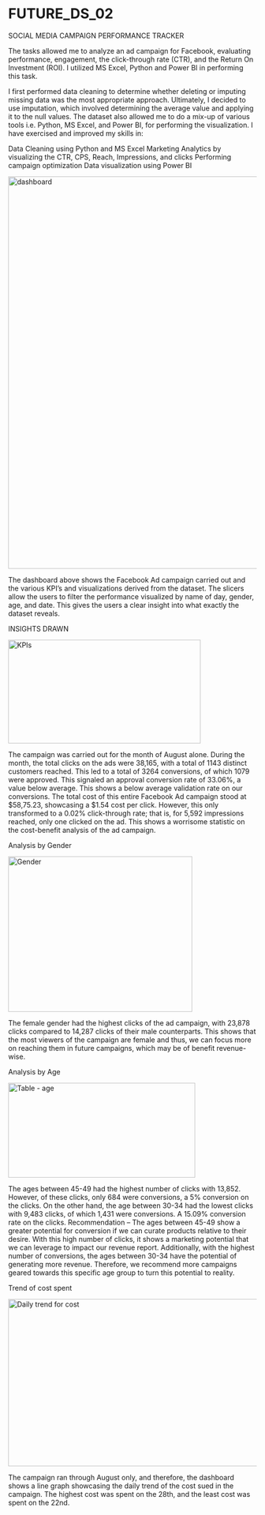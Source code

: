 # FUTURE_DS_02
SOCIAL MEDIA CAMPAIGN PERFORMANCE TRACKER


The tasks allowed me to analyze an ad campaign for Facebook, evaluating performance, engagement, the click-through rate (CTR), and the Return On Investment (ROI). I utilized MS Excel, Python and Power BI in performing this task.


I first performed data cleaning to determine whether deleting or imputing missing data was the most appropriate approach. Ultimately, I decided to use imputation, which involved determining the average value and applying it to the null values.
The dataset also allowed me to do a mix-up of various tools i.e. Python, MS Excel, and Power BI, for performing the visualization. I have exercised and improved my skills in:


Data Cleaning using Python and MS Excel
Marketing Analytics by visualizing the CTR, CPS, Reach, Impressions, and clicks
Performing campaign optimization
Data visualization using Power BI

<img width="1381" height="795" alt="dashboard" src="https://github.com/user-attachments/assets/fa78b45f-4707-438c-a62a-dfb4bd12c452" />

The dashboard above shows the Facebook Ad campaign carried out and the various KPI’s and visualizations derived from the dataset. The slicers allow the users to filter the performance visualized by name of day, gender, age, and date. This gives the users a clear insight into what exactly the dataset reveals.


INSIGHTS DRAWN


<img width="390" height="210" alt="KPIs" src="https://github.com/user-attachments/assets/042e0546-869f-4d50-922a-5c005820a601" />


The campaign was carried out for the month of August alone. 
During the month, the total clicks on the ads were 38,165, with a total of 1143 distinct customers reached. This led to a total of 3264 conversions, of which 1079 were approved. This signaled an approval conversion rate of 33.06%, a value below average. This shows a below average validation rate on our conversions.
The total cost of this entire Facebook Ad campaign stood at $58,75.23, showcasing a $1.54 cost per click. However, this only transformed to a 0.02% click-through rate; that is, for 5,592 impressions reached, only one clicked on the ad. This shows a worrisome statistic on the cost-benefit analysis of the ad campaign.


Analysis by Gender


<img width="373" height="315" alt="Gender" src="https://github.com/user-attachments/assets/ae972d4c-7a8f-4e92-a8a6-e7b1e6c12d4c" />


The female gender had the highest clicks of the ad campaign, with 23,878 clicks compared to 14,287 clicks of their male counterparts.  This shows that the most viewers of the campaign are female and thus, we can focus more on reaching them in future campaigns, which may be of benefit revenue-wise.


Analysis by Age


<img width="379" height="192" alt="Table - age" src="https://github.com/user-attachments/assets/eb552a27-985d-4f72-8b44-b02b923fd872" />


The ages between 45-49 had the highest number of clicks with 13,852. However, of these clicks, only 684 were conversions, a 5% conversion on the clicks. On the other hand, the age between 30-34 had the lowest clicks with 9,483 clicks, of which 1,431 were conversions. A 15.09% conversion rate on the clicks.
Recommendation – The ages between 45-49 show a greater potential for conversion if we can curate products relative to their desire. With this high number of clicks, it shows a marketing potential that we can leverage to impact our revenue report.
Additionally, with the highest number of conversions, the ages between 30-34 have the potential of generating more revenue. Therefore, we recommend more campaigns geared towards this specific age group to turn this potential to reality.


Trend of cost spent


<img width="1141" height="339" alt="Daily trend for cost" src="https://github.com/user-attachments/assets/7d69bf7e-5230-41a3-a99d-9d3189867acb" />


The campaign ran through August only, and therefore, the dashboard shows a line graph showcasing the daily trend of the cost sued in the campaign. The highest cost was spent on the 28th, and the least cost was spent on the 22nd.
